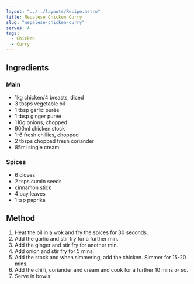 ```yaml
---
layout: "../../layouts/Recipe.astro"
title: Nepalese Chicken Curry
slug: "nepalese-chicken-curry"
serves: 4
tags:
  - Chicken
  - Curry
---
```


## Ingredients


### Main

- 1kg chicken/4 breasts, diced
- 3 tbsps vegetable oil
- 1 tbsp garlic purée
- 1 tbsp ginger purée
- 110g onions, chopped
- 900ml chicken stock
- 1-6 fresh chillies, chopped
- 2 tbsps chopped fresh coriander
- 85ml single cream

### Spices

- 6 cloves
- 2 tsps cumin seeds
- cinnamon stick
- 4 bay leaves
- 1 tsp paprika

## Method

1. Heat the oil in a wok and fry the spices for 30 seconds.
1. Add the garlic and stir fry for a further min.
1. Add the ginger and stir fry for another min.
1. Add onion and stir fry for 5 mins.
1. Add the stock and when simmering, add the chicken. Simmer for 15-20 mins.
1. Add the chilli, coriander and cream and cook for a further 10 mins or so.
1. Serve in bowls.